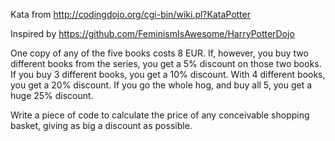Kata from http://codingdojo.org/cgi-bin/wiki.pl?KataPotter

Inspired by https://github.com/FeminismIsAwesome/HarryPotterDojo

One copy of any of the five books costs 8 EUR. If, however, you buy two different books from the series, you get a 5% discount on those two books. If you buy 3 different books, you get a 10% discount. With 4 different books, you get a 20% discount. If you go the whole hog, and buy all 5, you get a huge 25% discount.

Write a piece of code to calculate the price of any conceivable shopping basket, giving as big a discount as possible.
